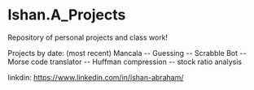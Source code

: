 # Ishan.A_Projects


Repository of personal projects and class work!

Projects by date: (most recent) Mancala -- Guessing -- Scrabble Bot -- Morse code translator -- Huffman compression -- stock ratio analysis

linkdin: https://www.linkedin.com/in/ishan-abraham/

